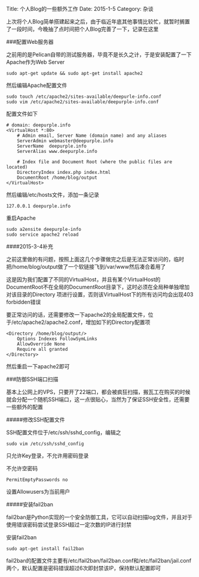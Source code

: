 Title: 个人Blog的一些额外工作
Date: 2015-1-5
Category: 杂谈

上次将个人Blog简单搭建起来之后，由于临近年底其他事情比较忙，就暂时搁置了一段时间，今晚抽了点时间把个人Blog完善了一下，记录在这里

###配置Web服务器

之前用的是Pelican自带的测试服务器，毕竟不是长久之计，于是安装配置了一下Apache作为Web Server

	sudo apt-get update && sudo apt-get install apache2

然后编辑Apache配置文件
	
	sudo touch /etc/apache2/sites-available/deepurle-info.conf
	sudo vim /etc/apache2/sites-available/deepurple-info.conf

配置文件如下

	# domain: deepurple.info
	<VirtualHost *:80>
    	# Admin email, Server Name (domain name) and any aliases
    	ServerAdmin webmaster@deepurple.info
    	ServerName  deepurple.info
    	ServerAlias www.deepurple.info

    	# Index file and Document Root (where the public files are located)
    	DirectoryIndex index.php index.html
    	DocumentRoot /home/blog/output
	</VirtualHost>

然后编辑/etc/hosts文件，添加一条记录

	127.0.0.1 deepurple.info

重启Apache

	sudo a2ensite deepurple-info
	sudo service apache2 reload

####2015-3-4补充

之前这里做的有问题，按照上面这几个步骤做完之后是无法正常访问的，临时把/home/blog/output做了一个软链接飞到/var/www然后凑合着用了

这是因为我们配置了不同的VirtualHost，并且有某个VirtualHost的DocumentRoot不在全局的DocumentRoot目录下，这时必须在全局种单独增加对该目录的Directory 项进行设置，否则该VirtualHost下的所有访问均会出现403 forbidden错误

要正常访问的话，还需要修改一下apache2的全局配置文件，位于/etc/apache2/apache2.conf，增加如下的Directory配置项

	<Directory /home/blog/output/>
		Options Indexes FollowSymLinks
		AllowOverride None
		Require all granted
	</Directory>

然后重启一下apache2即可

###防御SSH端口扫描

基本上公网上的VPS，只要开了22端口，都会被疯狂扫描，搬瓦工在购买的时候就会分配一个随机SSH端口，这一点很贴心，当然为了保证SSH安全性，还需要一些额外的配置

#####修改SSH配置文件

SSH配置文件位于/etc/ssh/sshd_config，编辑之

	sudo vim /etc/ssh/sshd_config

只允许Key登录，不允许用密码登录

不允许空密码

	PermitEmptyPasswords no

设置Allowusers为当前用户

#####安装fail2ban

fail2ban是Python实现的一个安全防御工具，它可以自动扫描log文件，并且对于使用错误密码尝试登录SSH超过一定次数的IP进行封禁

安装fail2ban

	sudo apt-get install fail2ban

fail2ban的配置文件主要有/etc/fail2ban/fail2ban.conf和/etc/fail2ban/jail.conf两个，默认配置是密码错误超过6次即封禁该IP，保持默认配置即可